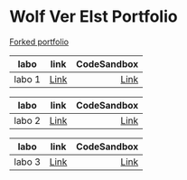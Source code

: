 # Wolf Ver Elst Portfolio

[Forked portfolio](https://github.com/mogumogudj/dev5-portfolios-2023) 


| labo        |link           | CodeSandbox  |
| ------------- |:-------------:| -----:|
| labo 1      | [Link](https://github.com/Bram-Colleman/Lab1-Speech) |  [Link]()|

| labo        |link           | CodeSandbox  |
| ------------- |:-------------:| -----:|
| labo 2      | [Link]() |  [Link]()|

| labo        |link           | CodeSandbox  |
| ------------- |:-------------:| -----:|
| labo 3     | [Link](https://github.com/mogumogudj/Lab3-WeatherApp) |  [Link](https://lab3-weather-g0mxdw775-mogumogudjs-projects.vercel.app)|

